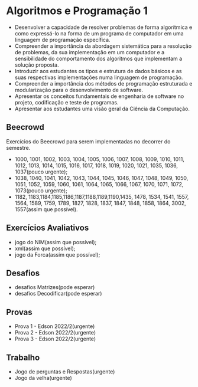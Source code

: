 # Algoritmos e Programação 1

- Desenvolver a capacidade de resolver problemas de forma algorítmica e como expressá-lo na forma de um programa de computador em uma linguagem de programação específica.
- Compreender a importância da abordagem sistemática para a resolução de problemas, da sua implementação em um computador e a sensibilidade do comportamento dos algoritmos que implementam a solução proposta.
- Introduzir aos estudantes os tipos e estrutura de dados básicos e as suas respectivas implementações numa linguagem de programação.
- Compreender a importância dos métodos de programação estruturada e modularização para o desenvolvimento de software.
- Apresentar os conceitos fundamentais de engenharia de software no projeto, codificação e teste de programas.
- Apresentar aos estudantes uma visão geral da Ciência da Computação.

## Beecrowd 

Exercícios do Beecrowd para serem implementadas no decorrer do semestre.
- 1000, 1001, 1002,	1003,	1004,	1005,	1006,	1007,	1008,	1009,	1010,	1011,	1012,	1013, 1014,	1015,	1016,	1017,	1018,	1019,	1020,	1021, 1035,	1036,	1037(pouco urgente);
- 1038, 1040, 1041, 1042, 1043, 1044, 1045, 1046,	1047,	1048,	1049,	1050,	1051,	1052,	1059,	1060,	1061,	1064,	1065,	1066,	1067,	1070,	1071,	1072,	1073(pouco urgente);
- 1182, 1183,1184,1185,1186,1187,1188,1189,1190,1435,	1478,	1534,	1541,	1557,	1564,	1589,	1759,	1789,	1827,	1828,	1837,	1847,	1848,	1858,	1864, 3002, 1557(assim que possível).


## Exercícios Avaliativos

- jogo do NIM(assim que possível);
- xml(assim que possível);
- jogo da Forca(assim que possível);

## Desafios

- desafios Matrizes(pode esperar)
- desafios Decodificar(pode esperar)

## Provas

- Prova 1 - Edson 2022/2(urgente)
- Prova 2 - Edson 2022/2(urgente)
- Prova 3 - Edson 2022/2(urgente)

## Trabalho

- Jogo de perguntas e Respostas(urgente)
- Jogo da velha(urgente)

